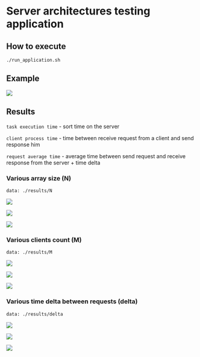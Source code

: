 # Server architectures testing application

## How to execute

`./run_application.sh`

## Example

![](./pictures/example.png)

## Results

`task execution time` - sort time on the server

`client process time` - time between receive request from a client and send response him

`request average time` - average time between send request and receive response from the server + time delta

### Various array size (N)

`data: ./results/N`

![](./pictures/N_1.png)

![](./pictures/N_2.png)

![](./pictures/N_3.png)


### Various clients count (M)

`data: ./results/M`

![](./pictures/M_1.png)

![](./pictures/M_2.png)

![](./pictures/M_3.png)


### Various time delta between requests (delta)

`data: ./results/delta`

![](./pictures/delta_1.png)

![](./pictures/delta_2.png)

![](./pictures/delta_3.png)
